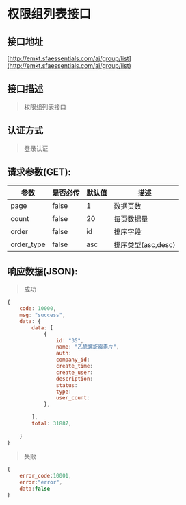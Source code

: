 # 权限组列表接口

## 接口地址

[http://emkt.sfaessentials.com/aj/group/list](http://emkt.sfaessentials.com/aj/group/list)

## 接口描述

> 权限组列表接口

## 认证方式

> 登录认证

## 请求参数(GET):

| 参数 | 是否必传 | 默认值 |  描述 | 
| ---- | ----- | ----- | ----- | 
| page | false | 1 | 数据页数 | 
| count | false | 20 | 每页数据量 |
| order | false | id | 排序字段 | 
| order_type | false | asc | 排序类型(asc,desc) | 



## 响应数据(JSON):
> 成功

```javascript
{
    code: 10000,
    msg: "success",
    data: {
        data: [
            {
                id: "35",
                name: "乙酰螺旋霉素片",
                auth:
                company_id:
                create_time:
                create_user:
                description:
                status:
                type:
                user_count:
            },
           
        ],
        total: 31887,
        
    }
}
```
> 失败 

```javascript
{
    error_code:10001,
    error:"error",
    data:false
}
```